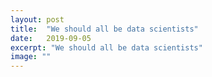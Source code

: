 ```yaml
---
layout: post
title:  "We should all be data scientists"
date:   2019-09-05
excerpt: "We should all be data scientists"
image: ""
---
```


